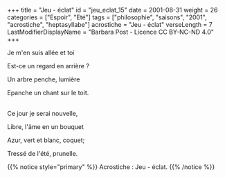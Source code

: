 +++
title = "Jeu - éclat"
id = "jeu_eclat_15"
date = 2001-08-31
weight = 26
categories = ["Espoir", "Eté"]
tags = ["philosophie", "saisons", "2001", "acrostiche", "heptasyllabe"]
acrostiche = "Jeu - éclat"
verseLength = 7
LastModifierDisplayName = "Barbara Post - Licence CC BY-NC-ND 4.0"
+++

Je m'en suis allée et toi

Est-ce un regard en arrière ?

Un arbre penche, lumière

Epanche un chant sur le toit.

 \
Ce jour je serai nouvelle,

Libre, l'âme en un bouquet

Azur, vert et blanc, coquet;

Tressé de l'été, prunelle.

{{% notice style="primary" %}}
Acrostiche : Jeu - éclat.
{{% /notice %}}
